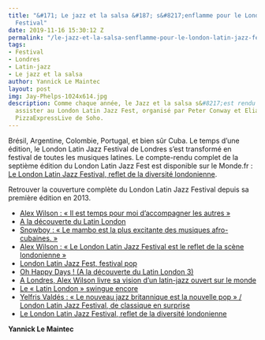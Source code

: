 ```yaml
---
title: "&#171; Le jazz et la salsa &#187; s&#8217;enflamme pour le London Latin Jazz
  Festival"
date: 2019-11-16 15:30:12 Z
permalink: "/le-jazz-et-la-salsa-senflamme-pour-le-london-latin-jazz-festival/"
tags:
- Festival
- Londres
- Latin-jazz
- Le jazz et la salsa
author: Yannick Le Maintec
layout: post
img: Jay-Phelps-1024x614.jpg
description: Comme chaque année, le Jazz et la salsa s&#8217;est rendu à Londres pour
  assister au London Latin Jazz Fest, organisé par Peter Conway et Eliane Correa au
  PizzaExpressLive de Soho.
---
```


Brésil, Argentine, Colombie, Portugal, et bien sûr Cuba. Le temps d’une édition, le London Latin Jazz Festival de Londres s’est transformé en festival de toutes les musiques latines. Le compte-rendu complet de la septième édition du London Latin Jazz Fest est disponible sur le Monde.fr : [Le London Latin Jazz Festival, reflet de la diversité londonienne](https://www.lemonde.fr/le-jazz-et-la-salsa/article/2019/11/13/le-london-latin-jazz-festival-reflet-de-la-diversite-londonienne_6018961_5324427.html).

Retrouver la couverture complète du London Latin Jazz Festival depuis sa première édition en 2013.

  * [Alex Wilson : « Il est temps pour moi d’accompagner les autres »](https://www.lemonde.fr/blog/mundolatino/2013/09/16/alex-wilson-des-pistes-de-danse-aux-clubs-de-jazz/)
  * [A la découverte du Latin London](https://www.lemonde.fr/blog/mundolatino/2013/10/06/a-la-decouverte-du-london-latin-jazz-festival/)
  * [Snowboy : « Le mambo est la plus excitante des musiques afro-cubaines. »](https://www.lemonde.fr/blog/mundolatino/2014/04/09/snowboy-le-mambo-est-la-plus-excitante-des-musiques-afro-cubaines/)
  * [Alex Wilson : « Le London Latin Jazz Festival est le reflet de la scène londonienne »](https://www.lemonde.fr/blog/mundolatino/2014/09/18/le-london-latin-jazz-festival-est-le-reflet-de-la-scene-latin-jazz-de-londres/)
  * [London Latin Jazz Fest, festival pop](https://www.lemonde.fr/blog/mundolatino/2014/12/03/london-latin-jazz-fest-pop-festival/)
  * [Oh Happy Days ! (A la découverte du Latin London 3)](https://www.lemonde.fr/blog/mundolatino/2015/11/11/oh-happy-days-a-la-decouverte-du-latin-london-3/)
  * [A Londres, Alex Wilson livre sa vision d&#8217;un latin-jazz ouvert sur le monde](https://www.lemonde.fr/blog/mundolatino/2016/11/25/au-london-latin-jazz-fest-alex-wilson-livre-sa-vision-dune-musique-ouverte-sur-le-monde/)
  * [Le «&nbsp;Latin London&nbsp;» swingue encore](https://www.lemonde.fr/blog/mundolatino/2017/10/25/le-latin-london-swingue-encore/)
  * [Yelfris Valdés&nbsp;: «&nbsp;Le nouveau jazz britannique est la nouvelle pop&nbsp;» / London Latin Jazz Festival, de classique en surprise](https://www.lemonde.fr/le-jazz-et-la-salsa/article/2018/11/12/yelfris-valdes-le-nouveau-jazz-britannique-est-la-nouvelle-pop_5382281_5324427.html)
  * [Le London Latin Jazz Festival, reflet de la diversité londonienne](https://www.lemonde.fr/le-jazz-et-la-salsa/article/2019/11/13/le-london-latin-jazz-festival-reflet-de-la-diversite-londonienne_6018961_5324427.html?fbclid=IwAR0F7IiYKNQyUcvDWczQRhJo_cUDZiB-YsUN8LoZtAEG-Mr9UtO2iIz2byc)

**Yannick Le Maintec**
